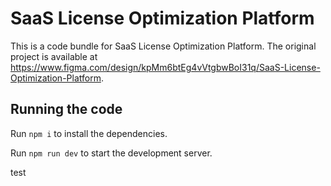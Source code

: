 
  # SaaS License Optimization Platform

  This is a code bundle for SaaS License Optimization Platform. The original project is available at https://www.figma.com/design/kpMm6btEg4vVtgbwBoI31q/SaaS-License-Optimization-Platform.

  ## Running the code

  Run `npm i` to install the dependencies.

  Run `npm run dev` to start the development server.
  
  test